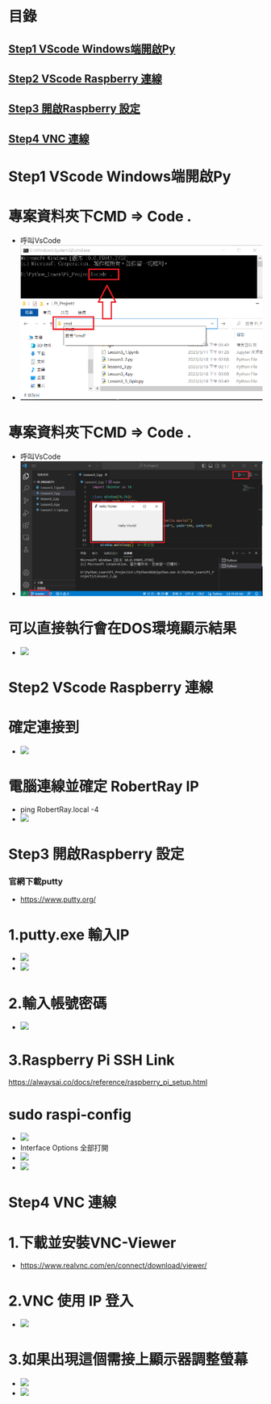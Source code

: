 
# 目錄
## [Step1 VScode Windows端開啟Py](#VScode_Windows)
## [Step2 VScode Raspberry 連線](#VScode_Raspberry)
## [Step3 開啟Raspberry 設定](#putty)
## [Step4 VNC 連線](#VNC_Link)



<a name="VScode_Windows"></a>
# Step1 VScode Windows端開啟Py

# 專案資料夾下CMD => Code . 
- 呼叫VsCode
- ![](./images/VScode_1.png) 

# 專案資料夾下CMD => Code . 
- 呼叫VsCode
- ![](./images/VScode_2.png) 

# 可以直接執行會在DOS環境顯示結果
- ![](./images/installRaspberryPi_3.PNG) 


<a name="VScode_Raspberry"></a>
# Step2 VScode Raspberry 連線

# 確定連接到
- ![](./images/RaspberryPi_Link1.PNG) 

# 電腦連線並確定 RobertRay IP
- ping RobertRay.local -4
- ![](./images/RaspberryPi_Link2.PNG) 


<a name="putty"></a>
# Step3 開啟Raspberry 設定

### 官網下載putty
- https://www.putty.org/

# 1.putty.exe 輸入IP
- ![](./images/putty_1.PNG)
- ![](./images/putty_2.PNG)

# 2.輸入帳號密碼
- ![](./images/putty_3.PNG)

# 3.Raspberry Pi SSH Link
https://alwaysai.co/docs/reference/raspberry_pi_setup.html
# sudo raspi-config
- ![](./images/putty_4.PNG)
- Interface Options 全部打開
- ![](./images/putty_5.PNG)
- ![](./images/putty_6.PNG)


<a name="VNC_Link"></a>
# Step4  VNC 連線
# 1.下載並安裝VNC-Viewer
- https://www.realvnc.com/en/connect/download/viewer/

# 2.VNC 使用 IP 登入
- ![](./images/VNC_1.PNG)


# 3.如果出現這個需接上顯示器調整螢幕
- ![](./images/VNC_2.PNG)
- ![](./images/VNC_3.PNG)


